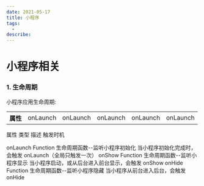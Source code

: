 ```yaml
---
date: 2021-05-17
title: 小程序
tags:
  - 
describe: 
---
```

# 小程序相关

### 1. 生命周期
小程序应用生命周期:
  
  <table>
    <th>属性
      <td>onLaunch</td>
      <td>onLaunch</td>
      <td>onLaunch</td>
      <td>onLaunch</td>
      <td>onLaunch</td>
    </th>
  </table>
  属性	类型	描述	触发时机

onLaunch	Function	生命周期函数--监听小程序初始化	当小程序初始化完成时，会触发 onLaunch（全局只触发一次）
onShow	Function	生命周期函数--监听小程序显示	当小程序启动，或从后台进入前台显示，会触发 onShow
onHide	Function	生命周期函数--监听小程序隐藏	当小程序从前台进入后台，会触发 onHide
